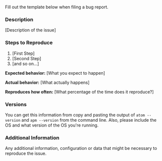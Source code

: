 Fill out the template below when filing a bug report.

### Description

[Description of the issue]

### Steps to Reproduce

1. [First Step]
2. [Second Step]
3. [and so on...]

**Expected behavior:** [What you expect to happen]

**Actual behavior:** [What actually happens]

**Reproduces how often:** [What percentage of the time does it reproduce?]

### Versions

You can get this information from copy and pasting the output of `atom --version` and `apm --version` from the command line. Also, please include the OS and what version of the OS you're running.

### Additional Information

Any additional information, configuration or data that might be necessary to reproduce the issue.
